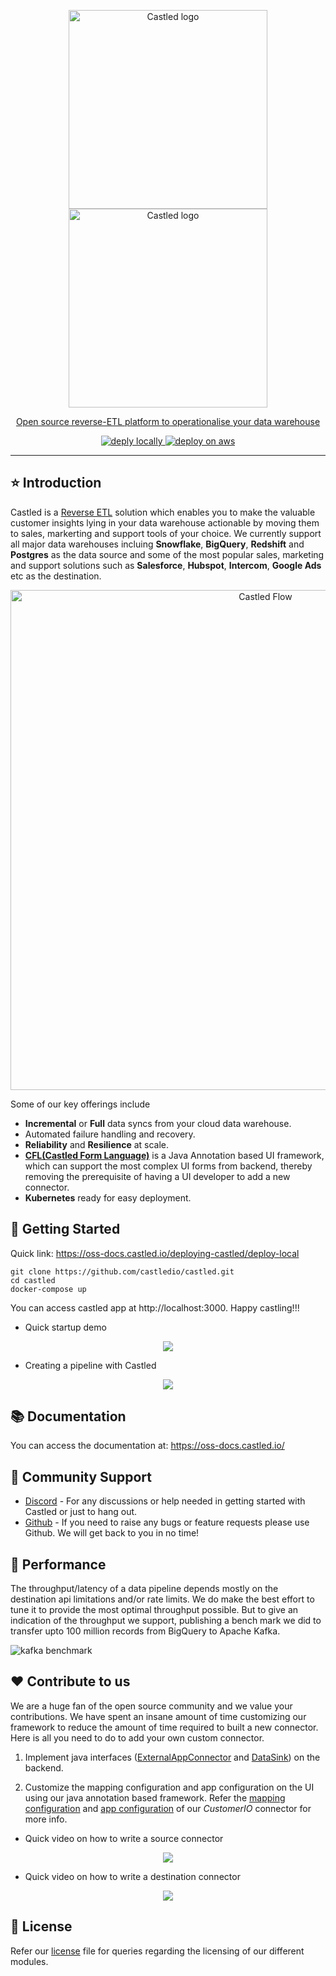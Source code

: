 <p align="center">
  <a href="https://castled.io/#gh-light-mode-only">
    <img src="https://cdn.castled.io/logo/castled_logo_light_mode.png" width="318px" alt="Castled logo" />
  </a>
  <a href="https://castled.io/#gh-dark-mode-only">
    <img src="https://cdn.castled.io/logo/castled_logo_dark_mode.png" width="318px" alt="Castled logo" />
    <p align="center">Open source reverse-ETL platform to operationalise your data warehouse</p>
  </a>
</p>

<p align="center">
  <a href="https://oss-docs.castled.io/deploying-castled/deploy-local">
    <img src="https://cdn.castled.io/content/readme/deploy_locally.svg" alt="deply locally" />
  </a>
  <a href="https://oss-docs.castled.io/deploying-castled/deploy-on-aws-ec2">
    <img src="https://cdn.castled.io/content/readme/deploy_aws.svg" alt="deploy on aws" />
  </a>
</p>

---

## :star: Introduction

Castled is a [Reverse ETL](https://medium.com/castled/reverse-etl-opening-the-floodgates-for-operational-analytics-b09610c1120d) solution which enables you to make the valuable customer insights lying in your data warehouse actionable by moving them to sales, markerting and support tools of your choice. We currently support all major data warehouses incluing **Snowflake**, **BigQuery**, **Redshift** and **Postgres** as the data source and some of the most popular sales, marketing and support solutions such as **Salesforce**, **Hubspot**, **Intercom**, **Google Ads** etc as the destination.

<p align="center">
  <img src="https://cdn.castled.io/flow/castled_flow_diagram_half.png" alt="Castled Flow" width="800" />
</p>

Some of our key offerings include

- **Incremental** or **Full** data syncs from your cloud data warehouse.
- Automated failure handling and recovery.
- **Reliability** and **Resilience** at scale.
- [**CFL(Castled Form Language)**](https://oss-docs.castled.io/contributing-to-castled/castled-form-language) is a Java Annotation based UI framework, which can support the most complex UI forms from backend, thereby removing the prerequisite of having a UI developer to add a new connector.
- **Kubernetes** ready for easy deployment.

## :roller_coaster: Getting Started

Quick link: https://oss-docs.castled.io/deploying-castled/deploy-local

```
git clone https://github.com/castledio/castled.git
cd castled
docker-compose up
```

You can access castled app at http://localhost:3000. Happy castling!!!

- Quick startup demo

<p align="center">
  <a href="https://www.loom.com/embed/71bf33acbb4a41cab7c96a3460a84e5f">
      <img style="max-width:600px;" src="https://cdn.loom.com/sessions/thumbnails/2a611aef2bfb454fa026cb1489d5a859-with-play.gif"/>
  </a>
</p>

- Creating a pipeline with Castled

<p align="center">
  <a href="https://www.loom.com/embed/17bd25ed06cd4ca7a7215440606e2041">
      <img style="max-width:600px;" src="https://cdn.loom.com/sessions/thumbnails/17bd25ed06cd4ca7a7215440606e2041-with-play.gif"/>
  </a>
</p>

## :books: Documentation

You can access the documentation at: https://oss-docs.castled.io/

## :open_hands: Community Support

- [Discord](https://discord.gg/7aJ3DWP9pz) - For any discussions or help needed in getting started with Castled or just to hang out.
- [Github](https://github.com/castledio/castled) - If you need to raise any bugs or feature requests please use Github. We will get back to you in no time!

## :rocket: Performance

The throughput/latency of a data pipeline depends mostly on the destination api limitations and/or rate limits. We do make the best effort to tune it to provide the most optimal throughput possible. But to give an indication of the throughput we support, publishing a bench mark we did to transfer upto 100 million records from BigQuery to Apache Kafka.

![kafka benchmark](https://cdn.castled.io/content/readme/kafka_benchmark_shaded.png)

## :heart: Contribute to us

We are a huge fan of the open source community and we value your contributions. We have spent an insane amount of time customizing our framework to reduce the amount of time required to built a new connector. Here is all you need to do to add your own custom connector.

1. Implement java interfaces ([ExternalAppConnector](https://github.com/castledio/castled/blob/main/connectors/src/main/java/io/castled/apps/ExternalAppConnector.java) and [DataSink](https://github.com/castledio/castled/blob/main/connectors/src/main/java/io/castled/apps/DataSink.java)) on the backend.

2. Customize the mapping configuration and app configuration on the UI using our java annotation based framework. Refer the [mapping configuration](https://github.com/castledio/castled/blob/main/connectors/src/main/java/io/castled/apps/connectors/customerio/CustomerIOAppSyncConfig.java) and [app configuration](https://github.com/castledio/castled/blob/main/connectors/src/main/java/io/castled/apps/connectors/customerio/CustomerIOAppConfig.java) of our _CustomerIO_ connector for more info.

- Quick video on how to write a source connector

<p align="center">
  <a href="https://www.loom.com/embed/0a875f603c3c4eb7a6e3dca63eb6998f">
      <img style="max-width:600px;" src="https://cdn.loom.com/sessions/thumbnails/067ecaa2377d4e5ba4a2e428c6594664-with-play.gif"/>
  </a>
</p>

- Quick video on how to write a destination connector

<p align="center">
  <a href="https://www.loom.com/embed/bab3f0260a404757809ac619a855855f">
      <img style="max-width:600px;" src="https://cdn.loom.com/sessions/thumbnails/067ecaa2377d4e5ba4a2e428c6594664-with-play.gif"/>
  </a>
</p>

## :page_with_curl: License

Refer our [license](https://github.com/castledio/castled/blob/main/LICENSE.md) file for queries regarding the licensing of our different modules.

